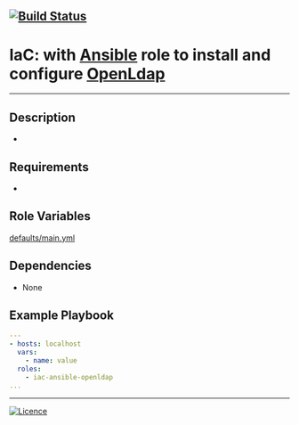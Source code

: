 [![Build Status](https://travis-ci.org/wluisaraujo/iac-ansible-openldap.svg?branch=master)](https://travis-ci.org/wluisaraujo/iac-ansible-openldap)
---
# IaC: with [Ansible](https://www.ansible.com) role to install and configure [OpenLdap](https://www.openldap.org/)
------------

Description
------------

 *

Requirements
------------

 *

Role Variables
--------------

[defaults/main.yml](defaults/main.yml)

Dependencies
------------

* None

Example Playbook
----------------
```yaml
---
- hosts: localhost
  vars:
    - name: value
  roles:
    - iac-ansible-openldap
...    
```

----------------
[![Licence](https://img.shields.io/badge/License-GPL%20v3-red.svg)](https://www.gnu.org/licenses/gpl-3.0.pt-br.html)
